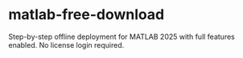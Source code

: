 # matlab-free-download
Step-by-step offline deployment for MATLAB 2025 with full features enabled. No license login required.

